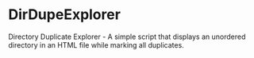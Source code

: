 # DirDupeExplorer
Directory Duplicate Explorer - A simple script that displays an unordered directory in an HTML file while marking all duplicates.
